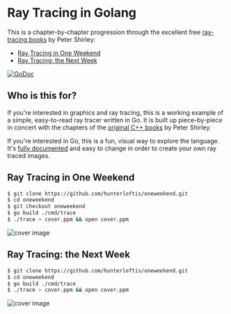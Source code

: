 # Ray Tracing in Golang

This is a chapter-by-chapter progression through the excellent
free [ray-tracing books](https://drive.google.com/drive/folders/14yayBb9XiL16lmuhbYhhvea8mKUUK77W)
by Peter Shirley:

- [Ray Tracing in One Weekend](https://github.com/hunterloftis/oneweekend/tree/oneweekend#ray-tracing-in-one-weekend)
- [Ray Tracing: the Next Week](https://github.com/hunterloftis/oneweekend/tree/master#ray-tracing-the-next-week)

[![GoDoc](https://godoc.org/github.com/hunterloftis/oneweekend/oneweekend?status.svg)](https://godoc.org/github.com/hunterloftis/oneweekend)

## Who is this for?

If you're interested in graphics and ray tracing,
this is a working example of a simple, easy-to-read ray tracer written in Go.
It is built up piece-by-piece in concert with the chapters of the
[original C++ books](https://drive.google.com/drive/folders/14yayBb9XiL16lmuhbYhhvea8mKUUK77W)
by Peter Shirley.

If you're interested in Go,
this is a fun, visual way to explore the language.
It's [fully documented](https://godoc.org/github.com/hunterloftis/oneweekend)
and easy to change in order to create your own ray traced images.

## Ray Tracing in One Weekend

```bash
$ git clone https://github.com/hunterloftis/oneweekend.git
$ cd oneweekend
$ git checkout oneweekend
$ go build ./cmd/trace
$ ./trace > cover.ppm && open cover.ppm
```

![cover image](https://user-images.githubusercontent.com/364501/51394607-bf056180-1b08-11e9-8968-d319697d40ae.png)

## Ray Tracing: the Next Week

```bash
$ git clone https://github.com/hunterloftis/oneweekend.git
$ cd oneweekend
$ go build ./cmd/trace
$ ./trace > cover.ppm && open cover.ppm
```

![cover image](https://user-images.githubusercontent.com/364501/52127550-5afe9500-2600-11e9-8c12-70b1aaae2e1d.png)
